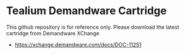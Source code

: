 # Tealium Demandware Cartridge

This github repository is for reference only.  Please download the latest cartridge from Demandware XChange
- https://xchange.demandware.com/docs/DOC-11251

